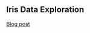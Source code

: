 ## Iris Data Exploration

[Blog post](http://swtpain.github.io/posts/start-learning-machine-learning-with-jupyter-notebook.html)
